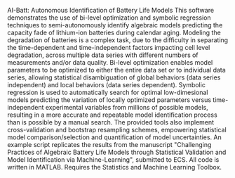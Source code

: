 AI-Batt: Autonomous Identification of Battery Life Models
This software demonstrates the use of bi-level optimization and symbolic regression techniques to semi-autonomously identify algebraic models predicting the capacity fade of lithium-ion batteries during calendar aging. Modeling the degradation of batteries is a complex task, due to the difficulty in separating the time-dependent and time-independent factors impacting cell level degradation, across multiple data series with different numbers of measurements and/or data quality. Bi-level optimization enables model parameters to be optimized to either the entire data set or to individual data series, allowing statistical disambiguation of global behaviors (data series independent) and local behaviors (data series dependent). Symbolic regression is used to automatically search for optimal low-dimesional models predicting the variation of locally optimized parameters versus time-independent experimental variables from millions of possible models, resulting in a more accurate and repeatable model identification process than is possible by a manual search. The provided tools also implement cross-validation and bootstrap resampling schemes, empowering statistical model comparison/selection and quantification of model uncertainties. 
An example script replicates the results from the manuscript "Challenging Practices of Algebraic Battery Life Models through Statistical Validation and Model Identification via Machine-Learning", submitted to ECS. 
All code is written in MATLAB. Requires the Statistics and Machine Learning Toolbox.